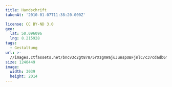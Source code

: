 ```yaml
---
title: Handschrift
takenAt: '2010-01-07T11:38:20.000Z'

license: CC BY-ND 3.0
geo:
  lat: 50.096096
  lng: 8.215928
tags:
  - Gestaltung
url: >-
  //images.ctfassets.net/bncv3c2gt878/5rXzgXWajuJunspUBFjnlC/c37cdadb6f30df9817e3032ac67fee6b/handschrift_4345411311_o
size: 1240449
image:
  width: 3039
  height: 2014
---
```

